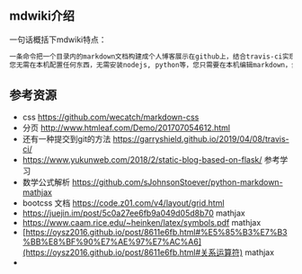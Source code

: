
## mdwiki介绍
一句话概括下mdwiki特点：
```bash
一条命令把一个目录内的markdown文档构建成个人博客展示在github上，结合travis-ci实现全自动发布。
您无需在本机配置任何东西，无需安装nodejs, python等，您只需要在本机编辑markdown，然后push到您的github仓库就OK了。

```


## 参考资源

- css https://github.com/wecatch/markdown-css
- 分页 http://www.htmleaf.com/Demo/201707054612.html
- 还有一种提交到git的方法 https://garryshield.github.io/2019/04/08/travis-ci/
- https://www.yukunweb.com/2018/2/static-blog-based-on-flask/  参考学习
- 数学公式解析 https://github.com/sJohnsonStoever/python-markdown-mathjax
- bootcss 文档 https://code.z01.com/v4/layout/grid.html
- https://juejin.im/post/5c0a27ee6fb9a049d05d8b70   mathjax
- https://www.caam.rice.edu/~heinken/latex/symbols.pdf mathjax
- [https://oysz2016.github.io/post/8611e6fb.html#%E5%85%B3%E7%B3%BB%E8%BF%90%E7%AE%97%E7%AC%A6](https://oysz2016.github.io/post/8611e6fb.html#关系运算符)  mathjax
- 
